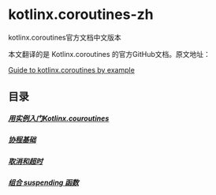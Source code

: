 # kotlinx.coroutines-zh
kotlinx.coroutines官方文档中文版本

本文翻译的是 Kotlinx.coroutines 的官方GitHub文档。原文地址：

[Guide to kotlinx.coroutines by example](https://github.com/shaomaicheng/kotlinx.coroutines/blob/master/coroutines-guide.md)


## 目录

##### [用实例入门Kotlinx.couroutines](./guide/example/main.md)

##### [协程基础](./guide/example/basic.md)

##### [取消和超时](./guide/example/cancelandtimeout.md)

##### [组合 suspending 函数](./guide/example/componsecoroutine.md)
